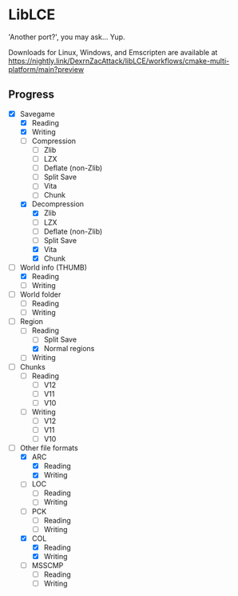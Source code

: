 # LibLCE
'Another port?', you may ask... Yup.

Downloads for Linux, Windows, and Emscripten are available at https://nightly.link/DexrnZacAttack/libLCE/workflows/cmake-multi-platform/main?preview

## Progress

- [x] Savegame
  - [X] Reading
  - [X] Writing
  - [ ] Compression
    - [ ] Zlib
    - [ ] LZX
    - [ ] Deflate (non-Zlib)
    - [ ] Split Save
    - [ ] Vita
    - [ ] Chunk
  - [X] Decompression
    - [X] Zlib
    - [ ] LZX
    - [ ] Deflate (non-Zlib)
    - [ ] Split Save
    - [X] Vita
    - [X] Chunk
- [ ] World info (THUMB)
  - [X] Reading
  - [ ] Writing
- [ ] World folder
  - [ ] Reading
  - [ ] Writing
- [ ] Region
  - [ ] Reading
    - [ ] Split Save
    - [X] Normal regions
  - [ ] Writing
- [ ] Chunks
  - [ ] Reading
    - [ ] V12
    - [ ] V11
    - [ ] V10
  - [ ] Writing
    - [ ] V12
    - [ ] V11
    - [ ] V10
- [ ] Other file formats
  - [X] ARC
    - [X] Reading
    - [X] Writing
  - [ ] LOC
    - [ ] Reading
    - [ ] Writing
  - [ ] PCK
    - [ ] Reading
    - [ ] Writing
  - [X] COL
    - [X] Reading
    - [X] Writing
  - [ ] MSSCMP
    - [ ] Reading
    - [ ] Writing
